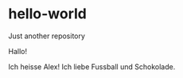 # hello-world
Just another repository 

Hallo!

Ich heisse Alex! Ich liebe Fussball und Schokolade.
